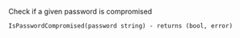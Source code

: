 Check if a given password is compromised

```
IsPasswordCompromised(password string) - returns (bool, error)
```
